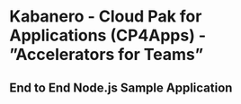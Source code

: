 # Kabanero - Cloud Pak for Applications (CP4Apps) - ”Accelerators for Teams”  
## End to End Node.js Sample Application


